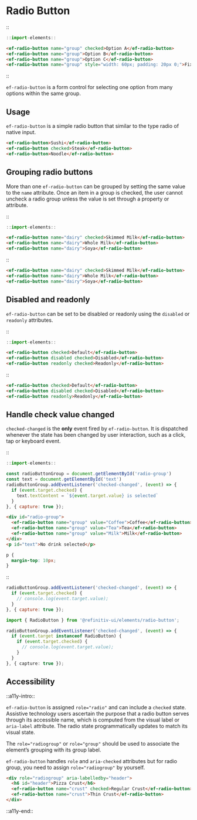 <!--
type: page
title: Radio Button
location: ./elements/radio-button
layout: default
language_tabs: [javascript, typescript]
-->

# Radio Button
::
```javascript
::import-elements::
```
```html
<ef-radio-button name="group" checked>Option A</ef-radio-button>
<ef-radio-button name="group">Option B</ef-radio-button>
<ef-radio-button name="group">Option C</ef-radio-button>
<ef-radio-button name="group" style="width: 60px; padding: 20px 0;">Fixed width</ef-radio-button>
```
::

`ef-radio-button` is a form control for selecting one option from many options within the same group.

## Usage
`ef-radio-button` is a simple radio button that similar to the type radio of native input.

```html
<ef-radio-button>Sushi</ef-radio-button>
<ef-radio-button checked>Steak</ef-radio-button>
<ef-radio-button>Noodle</ef-radio-button>
```

## Grouping radio buttons
More than one `ef-radio-button` can be grouped by setting the same value to the `name` attribute. Once an item in a group is checked, the user cannot uncheck a radio group unless the value is set through a property or attribute.

::
```javascript
::import-elements::
```
```html
<ef-radio-button name="dairy" checked>Skimmed Milk</ef-radio-button>
<ef-radio-button name="dairy">Whole Milk</ef-radio-button>
<ef-radio-button name="dairy">Soya</ef-radio-button>
```
::

```html
<ef-radio-button name="dairy" checked>Skimmed Milk</ef-radio-button>
<ef-radio-button name="dairy">Whole Milk</ef-radio-button>
<ef-radio-button name="dairy">Soya</ef-radio-button>
```

## Disabled and readonly
`ef-radio-button` can be set to be disabled or readonly using the `disabled` or `readonly` attributes.

::
```javascript
::import-elements::
```
```html
<ef-radio-button checked>Default</ef-radio-button>
<ef-radio-button disabled checked>Disabled</ef-radio-button>
<ef-radio-button readonly checked>Readonly</ef-radio-button>
```
::

```html
<ef-radio-button checked>Default</ef-radio-button>
<ef-radio-button disabled checked>Disabled</ef-radio-button>
<ef-radio-button readonly>Readonly</ef-radio-button>
```

## Handle check value changed

`checked-changed` is the **only** event fired by `ef-radio-button`. It is dispatched whenever the state has been changed by user interaction, such as a click, tap or keyboard event.

::
```javascript
::import-elements::

const radioButtonGroup = document.getElementById('radio-group')
const text = document.getElementById('text')
radioButtonGroup.addEventListener('checked-changed', (event) => {
  if (event.target.checked) {
    text.textContent = `${event.target.value} is selected`
  }
}, { capture: true });
```
```html
<div id="radio-group">
  <ef-radio-button name="group" value="Coffee">Coffee</ef-radio-button>
  <ef-radio-button name="group" value="Tea">Tea</ef-radio-button>
  <ef-radio-button name="group" value="Milk">Milk</ef-radio-button>
</div>
<p id="text">No drink selected</p>
```
```css
p {
  margin-top: 10px;
}
```
::

```javascript
radioButtonGroup.addEventListener('checked-changed', (event) => {
  if (event.target.checked) {
    // console.log(event.target.value);
  }
}, { capture: true });
```

```typescript
import { RadioButton } from '@refinitiv-ui/elements/radio-button';

radioButtonGroup.addEventListener('checked-changed', (event) => {
  if (event.target instanceof RadioButton) {
    if (event.target.checked) {
      // console.log(event.target.value);
    }
  }
}, { capture: true });
```

## Accessibility
::a11y-intro::

`ef-radio-button` is assigned `role="radio"` and can include a `checked` state. Assistive technology users ascertain the purpose that a radio button serves through its accessible name, which is computed from the visual label or `aria-label` attribute. The radio state programmatically updates to match its visual state. 

The `role="radiogroup"` or `role="group"` should be used to associate the element’s grouping with its group label. 

`ef-radio-button` handles `role` and `aria-checked` attributes but for radio group, you need to assign `role="radiogroup"` by yourself.

```html
<div role="radiogroup" aria-labelledby="header">
  <h6 id="header">Pizza Crust</h6>
  <ef-radio-button name="crust" checked>Regular Crust</ef-radio-button>
  <ef-radio-button name="crust">Thin Crust</ef-radio-button>
</div>
```

::a11y-end::
